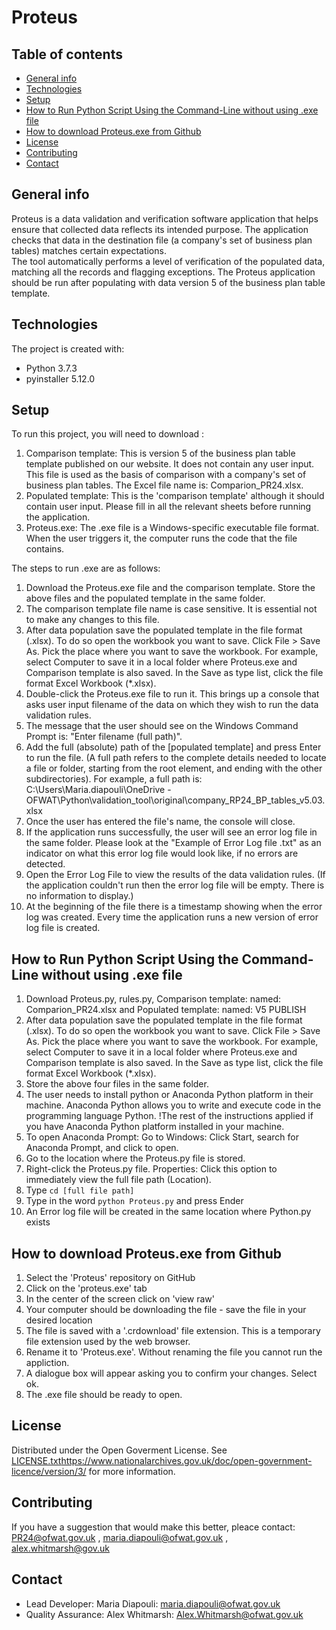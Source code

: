 # Proteus

## Table of contents
* [General info](#general-info)
* [Technologies](#technologies)
* [Setup](#Setup)
* [How to Run Python Script Using the Command-Line without using .exe file](#How-to-Run-Python-Script-Using-the-Command-Line-without-using-.exe-file)
* [How to download Proteus.exe from Github](#How-to-download-Proteus.exe-from-Github)
* [License](#License)
* [Contributing](#Contributing)
* [Contact](#Contact) 

## General info
Proteus is a data validation and verification software application that helps ensure that collected data reflects its intended purpose. The application checks that data in the destination file (a company's set of business plan tables) matches certain expectations.  
The tool automatically performs a level of verification of the populated data, matching all the records and flagging exceptions. 
The Proteus application should be run after populating with data version 5 of the business plan table template. 
	
## Technologies
The project is created with:
* Python 3.7.3
* pyinstaller 5.12.0
	
## Setup
To run this project, you will need to download :  
1. Comparison template: This is version 5 of the business plan table template published on our website. It does not contain any user input. This file is used as the basis of comparison with a company's set of business plan tables. The Excel file name is: Comparion_PR24.xlsx. 
2. Populated template: This is the 'comparison template' although it should contain user input. Please fill in all the relevant sheets before running the application. 
3. Proteus.exe: The .exe file is a Windows-specific executable file format. When the user triggers it, the computer runs the code that the file contains.

The steps to run .exe are as follows:  

1. Download the Proteus.exe file and the comparison template. Store the above files and the populated template in the same folder.  
2. The comparison template file name is case sensitive. It is essential not to make any changes to this file.   
3. After data population save the populated template in the file format (.xlsx). To do so open the workbook you want to save. Click File > Save As. Pick the place where you want to save the workbook. For example, select Computer to save it in a local folder where Proteus.exe and Comparison template is also saved. In the Save as type list, click the file format Excel Workbook (*.xlsx).  
4. Double-click the Proteus.exe file to run it. This brings up a console that asks user input filename of the data on which they wish to run the data validation rules. 
5. The message that the user should see on the Windows Command Prompt is: "Enter filename (full path)".  
6. Add the full (absolute) path of the [populated template] and press Enter to run the file. (A full path refers to the complete details needed to locate a file or folder, starting from the root element, and ending with the other subdirectories). For example, a full path is: C:\Users\Maria.diapouli\OneDrive -OFWAT\Python\validation_tool\original\company_RP24_BP_tables_v5.03.xlsx 
7. Once the user has entered the file's name, the console will close. 
8. If the application runs successfully, the user will see an error log file in the same folder. Please look at the "Example of Error Log file .txt" as an indicator on what this error log file would look like, if no errors are detected.  
9. Open the Error Log File to view the results of the data validation rules. (If the application couldn't run then the error log file will be empty. There is no information to display.) 
10. At the beginning of the file there is a timestamp showing when the error log was created. Every time the application runs a new version of error log file is created.

## How to Run Python Script Using the Command-Line without using .exe file

1. Download Proteus.py, rules.py, Comparison template: named: Comparion_PR24.xlsx and Populated template: named: V5 PUBLISH
2. After data population save the populated template in the file format (.xlsx). To do so open the workbook you want to save. Click File > Save As. Pick the place where you want to save the workbook. For example, select Computer to save it in a local folder where Proteus.exe and Comparison template is also saved. In the Save as type list, click the file format Excel Workbook (*.xlsx).  
3. Store the above four files in the same folder. 
4. The user needs to install python or Anaconda Python platform in their machine. Anaconda Python allows you to write and execute code in the programming language Python. !The rest of the instructions applied if you have Anaconda Python platform installed in your machine.
5. To open Anaconda Prompt: Go to Windows: Click Start, search for Anaconda Prompt, and click to open.
6. Go to the location where the Proteus.py file is stored.
7. Right-click the Proteus.py file. Properties: Click this option to immediately view the full file path (Location).
8. Type ```cd [full file path]```
9. Type in the word ```python Proteus.py``` and press Ender
10. An Error log file will be created in the same location where Python.py exists

## How to download Proteus.exe from Github

1. Select the 'Proteus' repository on GitHub
2. Click on the 'proteus.exe' tab 
3. In the center of the screen click on 'view raw'
4. Your computer should be downloading the file - save the file in your desired location
5. The file is saved with a '.crdownload' file extension.  This is a temporary file extension used by the web browser.
6. Rename it to 'Proteus.exe'. Without renaming the file you cannot run the appliction.
7. A dialogue box will appear asking you to confirm your changes. Select ok.
8. The .exe file should be ready to open.
   
## License
Distributed under the Open Goverment License. See [LICENSE.txt](https://www.nationalarchives.gov.uk/doc/open-government-licence/version/3/)https://www.nationalarchives.gov.uk/doc/open-government-licence/version/3/ for more information.

## Contributing
If you have a suggestion that would make this better, pleace contact:
PR24@ofwat.gov.uk ,
maria.diapouli@ofwat.gov.uk ,  
alex.whitmarsh@gov.uk

## Contact
* Lead Developer: Maria Diapouli: maria.diapouli@ofwat.gov.uk
* Quality Assurance: Alex Whitmarsh: Alex.Whitmarsh@ofwat.gov.uk

